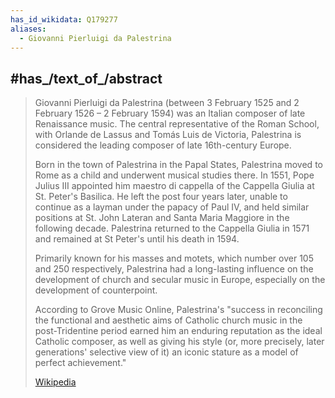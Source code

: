 ```yaml
---
has_id_wikidata: Q179277
aliases:
  - Giovanni Pierluigi da Palestrina
---
```



## #has_/text_of_/abstract 

> Giovanni Pierluigi da Palestrina (between 3 February 1525 and 2 February 1526 – 2 February 1594) 
> was an Italian composer of late Renaissance music. 
> The central representative of the Roman School, with Orlande de Lassus and Tomás Luis de Victoria, 
> Palestrina is considered the leading composer of late 16th-century Europe.
>
> Born in the town of Palestrina in the Papal States, Palestrina moved to Rome as a child 
> and underwent musical studies there. 
> In 1551, Pope Julius III appointed him maestro di cappella of the Cappella Giulia at St. Peter's Basilica. 
> He left the post four years later, unable to continue as a layman under the papacy of Paul IV, 
> and held similar positions at St. John Lateran and Santa Maria Maggiore in the following decade. 
> Palestrina returned to the Cappella Giulia in 1571 and remained at St Peter's until his death in 1594.
>
> Primarily known for his masses and motets, which number over 105 and 250 respectively, 
> Palestrina had a long-lasting influence on the development of church and secular music in Europe, 
> especially on the development of counterpoint. 
> 
> According to Grove Music Online, Palestrina's "success 
> in reconciling the functional and aesthetic aims of Catholic church music in the post-Tridentine period 
> earned him an enduring reputation as the ideal Catholic composer, 
> as well as giving his style (or, more precisely, later generations' selective view of it) 
> an iconic stature as a model of perfect achievement."
>
> [Wikipedia](https://en.wikipedia.org/wiki/Giovanni%20Pierluigi%20da%20Palestrina)

